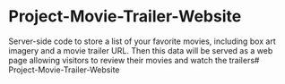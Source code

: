 # Project-Movie-Trailer-Website
Server-side code to store a list of your favorite movies, including box art imagery and a movie trailer URL. Then this data will be served as a web page allowing visitors to review their movies and watch the trailers# Project-Movie-Trailer-Website

